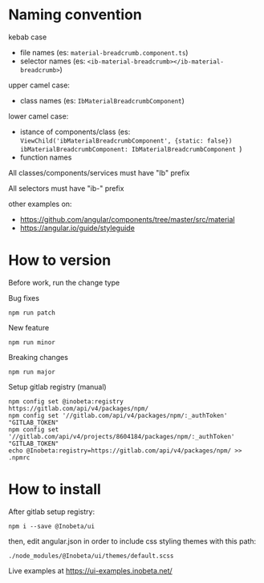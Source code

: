 # Naming convention

kebab case 
- file names (es: `material-breadcrumb.component.ts`)
- selector names (es: `<ib-material-breadcrumb></ib-material-breadcrumb>`)

upper camel case:
- class names (es: `IbMaterialBreadcrumbComponent`)

lower camel case:
- istance of components/class (es: `ViewChild('ibMaterialBreadcrumbComponent', {static: false}) ibMaterialBreadcrumbComponent: IbMaterialBreadcrumbComponent `)
- function names

All classes/components/services must have "Ib" prefix

All selectors must have "ib-" prefix

other examples on: 
- https://github.com/angular/components/tree/master/src/material
- https://angular.io/guide/styleguide



# How to version

Before work, run the change type

Bug fixes
```
npm run patch
```

New feature
```
npm run minor
```

Breaking changes
```
npm run major
```

Setup gitlab registry  (manual)
```
npm config set @inobeta:registry https://gitlab.com/api/v4/packages/npm/
npm config set '//gitlab.com/api/v4/packages/npm/:_authToken' "GITLAB_TOKEN"
npm config set '//gitlab.com/api/v4/projects/8604184/packages/npm/:_authToken' "GITLAB_TOKEN"
echo @Inobeta:registry=https://gitlab.com/api/v4/packages/npm/ >> .npmrc
```


# How to install

After gitlab setup registry:

```
npm i --save @Inobeta/ui
```

then, edit angular.json in order to include css styling themes with this path:

```
./node_modules/@Inobeta/ui/themes/default.scss
```

Live examples at https://ui-examples.inobeta.net/

